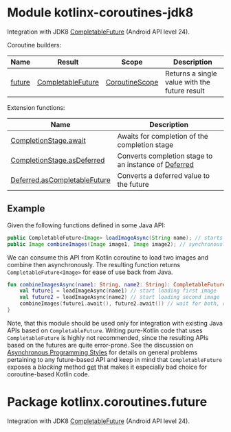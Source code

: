 # Module kotlinx-coroutines-jdk8

Integration with JDK8 [CompletableFuture] (Android API level 24).

Coroutine builders:

| **Name** | **Result**          | **Scope**        | **Description**
| -------- | ------------------- | ---------------- | ---------------
| [future] | [CompletableFuture] | [CoroutineScope] | Returns a single value with the future result 

Extension functions:

| **Name** | **Description**
| -------- | ---------------
| [CompletionStage.await][java.util.concurrent.CompletionStage.await] | Awaits for completion of the completion stage
| [CompletionStage.asDeferred][java.util.concurrent.CompletionStage.asDeferred] | Converts completion stage to an instance of [Deferred]
| [Deferred.asCompletableFuture][kotlinx.coroutines.Deferred.asCompletableFuture] | Converts a deferred value to the future

## Example

Given the following functions defined in some Java API:

```java
public CompletableFuture<Image> loadImageAsync(String name); // starts async image loading
public Image combineImages(Image image1, Image image2); // synchronously combines two images using some algorithm
```

We can consume this API from Kotlin coroutine to load two images and combine then asynchronously. 
The resulting function returns `CompletableFuture<Image>` for ease of use back from Java. 

```kotlin
fun combineImagesAsync(name1: String, name2: String): CompletableFuture<Image> = future {
    val future1 = loadImageAsync(name1) // start loading first image
    val future2 = loadImageAsync(name2) // start loading second image
    combineImages(future1.await(), future2.await()) // wait for both, combine, and return result
}
```

Note, that this module should be used only for integration with existing Java APIs based on `CompletableFuture`. 
Writing pure-Kotlin code that uses `CompletableFuture` is highly not recommended, since the resulting APIs based
on the futures are quite error-prone. See the discussion on 
[Asynchronous Programming Styles](https://github.com/Kotlin/kotlin-coroutines/blob/master/kotlin-coroutines-informal.md#asynchronous-programming-styles)
for details on general problems pertaining to any future-based API and keep in mind that `CompletableFuture` exposes
a _blocking_ method 
[get](https://docs.oracle.com/javase/8/docs/api/java/util/concurrent/Future.html#get--) 
that makes it especially bad choice for coroutine-based Kotlin code.

# Package kotlinx.coroutines.future

Integration with JDK8 [CompletableFuture] (Android API level 24).

[CompletableFuture]: https://docs.oracle.com/javase/8/docs/api/java/util/concurrent/CompletableFuture.html

<!--- MODULE kotlinx-coroutines-core -->
<!--- INDEX kotlinx.coroutines -->
[CoroutineScope]: https://kotlin.github.io/kotlinx.coroutines/kotlinx-coroutines-core/kotlinx.coroutines/-coroutine-scope/index.html
[Deferred]: https://kotlin.github.io/kotlinx.coroutines/kotlinx-coroutines-core/kotlinx.coroutines/-deferred/index.html
<!--- MODULE kotlinx-coroutines-jdk8 -->
<!--- INDEX kotlinx.coroutines.future -->
[future]: https://kotlin.github.io/kotlinx.coroutines/kotlinx-coroutines-jdk8/kotlinx.coroutines.future/kotlinx.coroutines.-coroutine-scope/future.html
[java.util.concurrent.CompletionStage.await]: https://kotlin.github.io/kotlinx.coroutines/kotlinx-coroutines-jdk8/kotlinx.coroutines.future/java.util.concurrent.-completion-stage/await.html
[java.util.concurrent.CompletionStage.asDeferred]: https://kotlin.github.io/kotlinx.coroutines/kotlinx-coroutines-jdk8/kotlinx.coroutines.future/java.util.concurrent.-completion-stage/as-deferred.html
[kotlinx.coroutines.Deferred.asCompletableFuture]: https://kotlin.github.io/kotlinx.coroutines/kotlinx-coroutines-jdk8/kotlinx.coroutines.future/kotlinx.coroutines.-deferred/as-completable-future.html
<!--- END -->

